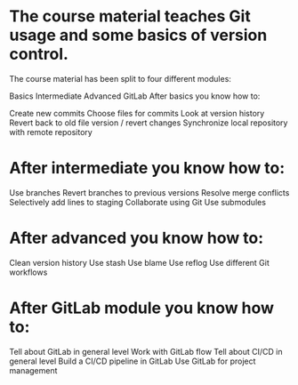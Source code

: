 # The course material teaches Git usage and some basics of version control.

The course material has been split to four different modules:

Basics
Intermediate
Advanced
GitLab
After basics you know how to:

Create new commits
Choose files for commits
Look at version history
Revert back to old file version / revert changes
Synchronize local repository with remote repository

# After intermediate you know how to:
Use branches
Revert branches to previous versions
Resolve merge conflicts
Selectively add lines to staging
Collaborate using Git
Use submodules

# After advanced you know how to:
Clean version history
Use stash
Use blame
Use reflog
Use different Git workflows

# After GitLab module you know how to:
Tell about GitLab in general level
Work with GitLab flow
Tell about CI/CD in general level
Build a CI/CD pipeline in GitLab
Use GitLab for project management

